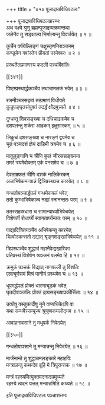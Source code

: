 +++
title = "०५० पूजाद्रव्यविधिपटलः"

+++
पूजाद्रव्यविधिपटलप्रारम्भः  
अथ वक्ष्ये श्रुणु ब्रह्मन्पूजाद्रव्यक्रमन्तथा  
जलेनैव तु सङ्क्षाल्य निर्माल्यन्तु विवर्जयेत् ॥ १ ॥


कूर्चेन वर्षयेल्लिङ्गं चक्षुस्तृणनिराञ्जनम्  
कण्डूयेन गवांस्तेन प्रीयतां परमेश्वरः ॥ २ ॥


प्रस्थतैलप्रमाणस्य कदली पञ्चविंशतिः  

[[३४९]]  

पिष्टम्प्रस्थार्द्धकञ्चैव तथाचामलकं भवेत् ॥ ३ ॥


रजनीञ्चरसद्रव्यं तत्प्रमाणं विधीयते  
कुडुपङ्घृतसंयुक्तं तदर्द्धं क्षौद्रमुच्यते ॥ ४ ॥


दुग्धन्तु शिवसङ्ख्या च दधिचाढकमेव च  
दशपलन्तु शर्करा आढकम् इक्षुसारकम् ॥ ५ ॥


लिकुचं दशसङ्ख्या च नारङ्गं द्वयमेव च  
चूतं पञ्चदशं ज्ञेयं दाडिमी त्रयमेव च ॥ ६ ॥


मातुलुङ्गानि च त्रीणि कुलं जीरससङ्ख्यया  
तमरं त्रयमेवोक्तम् एकं पनसमेव च ॥ ७ ॥


देवताम्रफलं त्रीणि दशकं नालिकेरकम्  
अन्नाभिषेकमन्त्रान्नं द्वित्रिप्रस्थञ्च कारयेत् ॥ ८ ॥


गन्धतोयञ्चार्द्धपलं गन्धमेकपलं भवेत्  
ततो कुम्भाभिषेकञ्च नद्यां स्नानन्ततः परम् ॥ ९ ॥


ततस्सहस्रधारा च सामान्यार्घ्याभिषेचयेत्  
विशेषर्ती रोधार्घ्ये स्वागतार्घ्यन्ततः परम् ॥ १० ॥


पाद्यादित्रितयञ्चैव अभिषेकन्तु कारयेत्  
बिल्वोदकन्ततो दद्यात् श्रृङ्गशङ्खाभिषेचयेत् ॥ ११ ॥


त्रिप्रस्थञ्चैव शुद्धान्नं महानैवेद्यखारिका  
प्रतिप्रस्थं विशेषेण व्यञ्जनं पलमेव हि ॥ १२ ॥


क्रमुकं पञ्चकं विद्यात् नागवल्ली तु विंशतिः  
एलाचूर्णसमं मिश्रं पानीयं प्रस्थमेव च ॥ १३ ॥


धूपमर्द्धपलं प्रोक्तं धारणाचूडकं भवेत्  
घृतदीपाञ्जलिः प्रोक्तं द्रव्यसङ्ख्याप्रकीर्त्तिताः ॥ १४ ॥


उक्तेषु वस्तुकादीषु नूने वाप्यधिकेऽपि वा  
यथा सम्भवैस्सम्पूज्य श्रुणुष्वकमलोद्भव ॥ १५ ॥


आवाहनावसाने तु मधुपर्कं निवेदयेत्  

[[३५०]]  

गन्धतोयावसाने तु मन्त्रान्नन्तु निवेदयेत् ॥ १६ ॥


मार्जनान्ते तु शुद्धान्नमलङ्कारे महाहविः  
मन्त्रान्नन्तु कथन्देव ब्रूहि मे त्रिपुरान्तक ॥ १७ ॥


मन्त्रं रहस्यमित्युक्तमदनादन्नमुच्यते  
रहस्ये त्वदनं यत्तत् मन्त्रान्नमिति कथ्यते ॥ १८ ॥


इति पूजाद्रव्यविधिपटलः पञ्चाशत्तमः  
